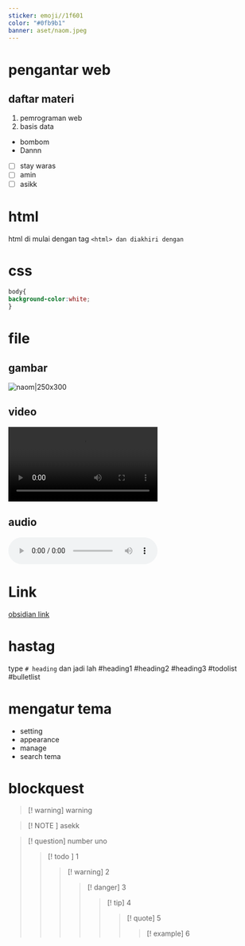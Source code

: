 ```yaml
---
sticker: emoji//1f601
color: "#0fb9b1"
banner: aset/naom.jpeg
---
```

# pengantar web
## daftar materi
1. pemrograman web
2. basis data
- bombom
- Dannn
- [ ] stay waras
- [ ] amin 
- [ ] asikk
# html
html di mulai dengan tag `<html>
dan diakhiri dengan  `</html>
# css
```css
body{
background-color:white;
}
```
# file
## gambar 
![naom|250x300](aset/naom.jpeg)
## video
![video](aset/video.mp4)
## audio
![fadilsound](aset/sound.mp3)

# Link 
[obsidian link](obsidian://open?vault=Obsidian&file=HTML%2Fnaom%201.jpeg)
# hastag
type ```# heading``` dan jadi lah
#heading1
#heading2
#heading3
#todolist
#bulletlist

# mengatur tema
- setting
- appearance 
- manage
- search tema

# blockquest
> [! warning] warning 

> [! NOTE ] asekk

>[! question] number uno
>> [! todo ] 1
>> > [! warning] 2
>>>> [! danger] 3
>>>> > [! tip] 4
>>>> > > [! quote] 5
>>>> > > > [! example] 6
>>>> > > > 

